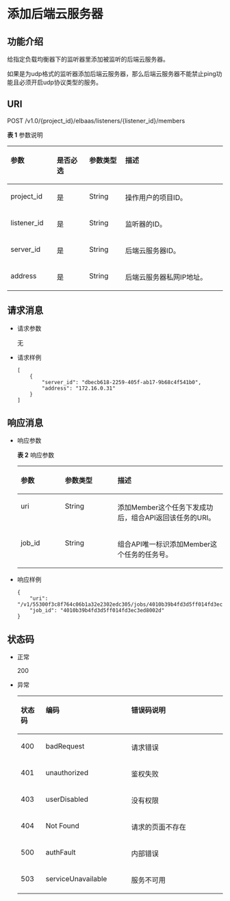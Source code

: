 # 添加后端云服务器<a name="zh-cn_topic_0096561517"></a>

## 功能介绍<a name="zh-cn_topic_0020100170_section27437792"></a>

给指定负载均衡器下的监听器里添加被监听的后端云服务器。

如果是为udp格式的监听器添加后端云服务器，那么后端云服务器不能禁止ping功能且必须开启udp协议类型的服务。

## URI<a name="zh-cn_topic_0020100170_section45613538"></a>

POST /v1.0/\{project\_id\}/elbaas/listeners/\{listener\_id\}/members

**表 1**  参数说明

<a name="zh-cn_topic_0020100170_table43741849"></a>
<table><thead align="left"><tr id="zh-cn_topic_0020100170_row37304191"><th class="cellrowborder" valign="top" width="21.43%" id="mcps1.2.5.1.1"><p id="zh-cn_topic_0020100170_p1740610"><a name="zh-cn_topic_0020100170_p1740610"></a><a name="zh-cn_topic_0020100170_p1740610"></a>参数</p>
</th>
<th class="cellrowborder" valign="top" width="15.040000000000001%" id="mcps1.2.5.1.2"><p id="zh-cn_topic_0020100170_p6771693"><a name="zh-cn_topic_0020100170_p6771693"></a><a name="zh-cn_topic_0020100170_p6771693"></a>是否必选</p>
</th>
<th class="cellrowborder" valign="top" width="16.73%" id="mcps1.2.5.1.3"><p id="zh-cn_topic_0020100170_p3486881217106"><a name="zh-cn_topic_0020100170_p3486881217106"></a><a name="zh-cn_topic_0020100170_p3486881217106"></a>参数类型</p>
</th>
<th class="cellrowborder" valign="top" width="46.800000000000004%" id="mcps1.2.5.1.4"><p id="zh-cn_topic_0020100170_p11636265"><a name="zh-cn_topic_0020100170_p11636265"></a><a name="zh-cn_topic_0020100170_p11636265"></a>描述</p>
</th>
</tr>
</thead>
<tbody><tr id="zh-cn_topic_0020100170_row3013405"><td class="cellrowborder" valign="top" width="21.43%" headers="mcps1.2.5.1.1 "><p id="zh-cn_topic_0020100170_p581271111018"><a name="zh-cn_topic_0020100170_p581271111018"></a><a name="zh-cn_topic_0020100170_p581271111018"></a>project_id</p>
</td>
<td class="cellrowborder" valign="top" width="15.040000000000001%" headers="mcps1.2.5.1.2 "><p id="zh-cn_topic_0020100170_p40949840"><a name="zh-cn_topic_0020100170_p40949840"></a><a name="zh-cn_topic_0020100170_p40949840"></a>是</p>
</td>
<td class="cellrowborder" valign="top" width="16.73%" headers="mcps1.2.5.1.3 "><p id="zh-cn_topic_0020100170_p580152017106"><a name="zh-cn_topic_0020100170_p580152017106"></a><a name="zh-cn_topic_0020100170_p580152017106"></a>String</p>
</td>
<td class="cellrowborder" valign="top" width="46.800000000000004%" headers="mcps1.2.5.1.4 "><p id="zh-cn_topic_0020100170_p28602718"><a name="zh-cn_topic_0020100170_p28602718"></a><a name="zh-cn_topic_0020100170_p28602718"></a>操作用户的项目ID。</p>
</td>
</tr>
<tr id="zh-cn_topic_0020100170_row56097870"><td class="cellrowborder" valign="top" width="21.43%" headers="mcps1.2.5.1.1 "><p id="zh-cn_topic_0020100170_p47633640"><a name="zh-cn_topic_0020100170_p47633640"></a><a name="zh-cn_topic_0020100170_p47633640"></a>listener_id</p>
</td>
<td class="cellrowborder" valign="top" width="15.040000000000001%" headers="mcps1.2.5.1.2 "><p id="zh-cn_topic_0020100170_p33119622"><a name="zh-cn_topic_0020100170_p33119622"></a><a name="zh-cn_topic_0020100170_p33119622"></a>是</p>
</td>
<td class="cellrowborder" valign="top" width="16.73%" headers="mcps1.2.5.1.3 "><p id="zh-cn_topic_0020100170_p16114117106"><a name="zh-cn_topic_0020100170_p16114117106"></a><a name="zh-cn_topic_0020100170_p16114117106"></a>String</p>
</td>
<td class="cellrowborder" valign="top" width="46.800000000000004%" headers="mcps1.2.5.1.4 "><p id="zh-cn_topic_0020100170_p65443729"><a name="zh-cn_topic_0020100170_p65443729"></a><a name="zh-cn_topic_0020100170_p65443729"></a>监听器的ID。</p>
</td>
</tr>
<tr id="zh-cn_topic_0020100170_row52122650"><td class="cellrowborder" valign="top" width="21.43%" headers="mcps1.2.5.1.1 "><p id="zh-cn_topic_0020100170_p61185139"><a name="zh-cn_topic_0020100170_p61185139"></a><a name="zh-cn_topic_0020100170_p61185139"></a>server_id</p>
</td>
<td class="cellrowborder" valign="top" width="15.040000000000001%" headers="mcps1.2.5.1.2 "><p id="zh-cn_topic_0020100170_p57049196"><a name="zh-cn_topic_0020100170_p57049196"></a><a name="zh-cn_topic_0020100170_p57049196"></a>是</p>
</td>
<td class="cellrowborder" valign="top" width="16.73%" headers="mcps1.2.5.1.3 "><p id="zh-cn_topic_0020100170_p1305248317106"><a name="zh-cn_topic_0020100170_p1305248317106"></a><a name="zh-cn_topic_0020100170_p1305248317106"></a>String</p>
</td>
<td class="cellrowborder" valign="top" width="46.800000000000004%" headers="mcps1.2.5.1.4 "><p id="zh-cn_topic_0020100170_p48477080"><a name="zh-cn_topic_0020100170_p48477080"></a><a name="zh-cn_topic_0020100170_p48477080"></a>后端云服务器ID。</p>
</td>
</tr>
<tr id="zh-cn_topic_0020100170_row33640543"><td class="cellrowborder" valign="top" width="21.43%" headers="mcps1.2.5.1.1 "><p id="zh-cn_topic_0020100170_p40529449"><a name="zh-cn_topic_0020100170_p40529449"></a><a name="zh-cn_topic_0020100170_p40529449"></a>address</p>
</td>
<td class="cellrowborder" valign="top" width="15.040000000000001%" headers="mcps1.2.5.1.2 "><p id="zh-cn_topic_0020100170_p61659956"><a name="zh-cn_topic_0020100170_p61659956"></a><a name="zh-cn_topic_0020100170_p61659956"></a>是</p>
</td>
<td class="cellrowborder" valign="top" width="16.73%" headers="mcps1.2.5.1.3 "><p id="zh-cn_topic_0020100170_p5061817717106"><a name="zh-cn_topic_0020100170_p5061817717106"></a><a name="zh-cn_topic_0020100170_p5061817717106"></a>String</p>
</td>
<td class="cellrowborder" valign="top" width="46.800000000000004%" headers="mcps1.2.5.1.4 "><p id="zh-cn_topic_0020100170_p54278376"><a name="zh-cn_topic_0020100170_p54278376"></a><a name="zh-cn_topic_0020100170_p54278376"></a>后端云服务器私网IP地址。</p>
</td>
</tr>
</tbody>
</table>

## 请求消息<a name="zh-cn_topic_0020100170_section7868661"></a>

-   请求参数

    无


-   请求样例

    ```
    [
        {
            "server_id": "dbecb618-2259-405f-ab17-9b68c4f541b0",
            "address": "172.16.0.31"
        }
    ]
    ```


## 响应消息<a name="zh-cn_topic_0020100170_section3709091"></a>

-   响应参数

    **表 2**  响应参数

    <a name="zh-cn_topic_0020100170_table5674616315485"></a>
    <table><thead align="left"><tr id="zh-cn_topic_0020100170_row5776705315485"><th class="cellrowborder" valign="top" width="21.490000000000002%" id="mcps1.2.4.1.1"><p id="zh-cn_topic_0020100170_p4861969415485"><a name="zh-cn_topic_0020100170_p4861969415485"></a><a name="zh-cn_topic_0020100170_p4861969415485"></a>参数</p>
    </th>
    <th class="cellrowborder" valign="top" width="25.619999999999997%" id="mcps1.2.4.1.2"><p id="zh-cn_topic_0020100170_p54243921194143"><a name="zh-cn_topic_0020100170_p54243921194143"></a><a name="zh-cn_topic_0020100170_p54243921194143"></a>参数类型</p>
    </th>
    <th class="cellrowborder" valign="top" width="52.89%" id="mcps1.2.4.1.3"><p id="zh-cn_topic_0020100170_p2538749515485"><a name="zh-cn_topic_0020100170_p2538749515485"></a><a name="zh-cn_topic_0020100170_p2538749515485"></a>描述</p>
    </th>
    </tr>
    </thead>
    <tbody><tr id="zh-cn_topic_0020100170_row4312123015485"><td class="cellrowborder" valign="top" width="21.490000000000002%" headers="mcps1.2.4.1.1 "><p id="zh-cn_topic_0020100170_p315877015485"><a name="zh-cn_topic_0020100170_p315877015485"></a><a name="zh-cn_topic_0020100170_p315877015485"></a>uri</p>
    </td>
    <td class="cellrowborder" valign="top" width="25.619999999999997%" headers="mcps1.2.4.1.2 "><p id="zh-cn_topic_0020100170_p3467534319420"><a name="zh-cn_topic_0020100170_p3467534319420"></a><a name="zh-cn_topic_0020100170_p3467534319420"></a>String</p>
    </td>
    <td class="cellrowborder" valign="top" width="52.89%" headers="mcps1.2.4.1.3 "><p id="zh-cn_topic_0020100170_p5516315115485"><a name="zh-cn_topic_0020100170_p5516315115485"></a><a name="zh-cn_topic_0020100170_p5516315115485"></a>添加Member这个任务下发成功后，组合API返回该任务的URI。</p>
    </td>
    </tr>
    <tr id="zh-cn_topic_0020100170_row2670631315485"><td class="cellrowborder" valign="top" width="21.490000000000002%" headers="mcps1.2.4.1.1 "><p id="zh-cn_topic_0020100170_p1572777215485"><a name="zh-cn_topic_0020100170_p1572777215485"></a><a name="zh-cn_topic_0020100170_p1572777215485"></a>job_id</p>
    </td>
    <td class="cellrowborder" valign="top" width="25.619999999999997%" headers="mcps1.2.4.1.2 "><p id="zh-cn_topic_0020100170_p4539238919420"><a name="zh-cn_topic_0020100170_p4539238919420"></a><a name="zh-cn_topic_0020100170_p4539238919420"></a>String</p>
    </td>
    <td class="cellrowborder" valign="top" width="52.89%" headers="mcps1.2.4.1.3 "><p id="zh-cn_topic_0020100170_p4358967415485"><a name="zh-cn_topic_0020100170_p4358967415485"></a><a name="zh-cn_topic_0020100170_p4358967415485"></a>组合API唯一标识添加Member这个任务的任务号。</p>
    </td>
    </tr>
    </tbody>
    </table>

-   响应样例

    ```
    {
        "uri": "/v1/55300f3c8f764c06b1a32e2302edc305/jobs/4010b39b4fd3d5ff014fd3ec3ed8002d",
        "job_id": "4010b39b4fd3d5ff014fd3ec3ed8002d"
    }
    ```


## 状态码<a name="zh-cn_topic_0020100170_section33381819"></a>

-   正常

    200

-   异常

    <a name="zh-cn_topic_0020100170_table61845484151557"></a>
    <table><thead align="left"><tr id="zh-cn_topic_0020100170_row50942692151557"><th class="cellrowborder" valign="top" width="12.13%" id="mcps1.1.4.1.1"><p id="zh-cn_topic_0020100170_p32717378151557"><a name="zh-cn_topic_0020100170_p32717378151557"></a><a name="zh-cn_topic_0020100170_p32717378151557"></a>状态码</p>
    </th>
    <th class="cellrowborder" valign="top" width="41.63%" id="mcps1.1.4.1.2"><p id="p1716210441164"><a name="p1716210441164"></a><a name="p1716210441164"></a>编码</p>
    </th>
    <th class="cellrowborder" valign="top" width="46.239999999999995%" id="mcps1.1.4.1.3"><p id="zh-cn_topic_0020100170_p32861965151557"><a name="zh-cn_topic_0020100170_p32861965151557"></a><a name="zh-cn_topic_0020100170_p32861965151557"></a>错误码说明</p>
    </th>
    </tr>
    </thead>
    <tbody><tr id="zh-cn_topic_0020100170_row44573484151557"><td class="cellrowborder" valign="top" width="12.13%" headers="mcps1.1.4.1.1 "><p id="zh-cn_topic_0020100170_p53682440151557"><a name="zh-cn_topic_0020100170_p53682440151557"></a><a name="zh-cn_topic_0020100170_p53682440151557"></a>400</p>
    </td>
    <td class="cellrowborder" valign="top" width="41.63%" headers="mcps1.1.4.1.2 "><p id="p5319115621611"><a name="p5319115621611"></a><a name="p5319115621611"></a>badRequest</p>
    </td>
    <td class="cellrowborder" valign="top" width="46.239999999999995%" headers="mcps1.1.4.1.3 "><p id="zh-cn_topic_0020100170_p53310344151557"><a name="zh-cn_topic_0020100170_p53310344151557"></a><a name="zh-cn_topic_0020100170_p53310344151557"></a>请求错误</p>
    </td>
    </tr>
    <tr id="zh-cn_topic_0020100170_row10031049151557"><td class="cellrowborder" valign="top" width="12.13%" headers="mcps1.1.4.1.1 "><p id="zh-cn_topic_0020100170_p7208635151557"><a name="zh-cn_topic_0020100170_p7208635151557"></a><a name="zh-cn_topic_0020100170_p7208635151557"></a>401</p>
    </td>
    <td class="cellrowborder" valign="top" width="41.63%" headers="mcps1.1.4.1.2 "><p id="p1431965661612"><a name="p1431965661612"></a><a name="p1431965661612"></a>unauthorized</p>
    </td>
    <td class="cellrowborder" valign="top" width="46.239999999999995%" headers="mcps1.1.4.1.3 "><p id="zh-cn_topic_0020100170_p47028549151557"><a name="zh-cn_topic_0020100170_p47028549151557"></a><a name="zh-cn_topic_0020100170_p47028549151557"></a>鉴权失败</p>
    </td>
    </tr>
    <tr id="zh-cn_topic_0020100170_row20603763151557"><td class="cellrowborder" valign="top" width="12.13%" headers="mcps1.1.4.1.1 "><p id="zh-cn_topic_0020100170_p58292117151557"><a name="zh-cn_topic_0020100170_p58292117151557"></a><a name="zh-cn_topic_0020100170_p58292117151557"></a>403</p>
    </td>
    <td class="cellrowborder" valign="top" width="41.63%" headers="mcps1.1.4.1.2 "><p id="p19319456111614"><a name="p19319456111614"></a><a name="p19319456111614"></a>userDisabled</p>
    </td>
    <td class="cellrowborder" valign="top" width="46.239999999999995%" headers="mcps1.1.4.1.3 "><p id="zh-cn_topic_0020100170_p24041060151557"><a name="zh-cn_topic_0020100170_p24041060151557"></a><a name="zh-cn_topic_0020100170_p24041060151557"></a>没有权限</p>
    </td>
    </tr>
    <tr id="zh-cn_topic_0020100170_row15042951151557"><td class="cellrowborder" valign="top" width="12.13%" headers="mcps1.1.4.1.1 "><p id="zh-cn_topic_0020100170_p10519556151557"><a name="zh-cn_topic_0020100170_p10519556151557"></a><a name="zh-cn_topic_0020100170_p10519556151557"></a>404</p>
    </td>
    <td class="cellrowborder" valign="top" width="41.63%" headers="mcps1.1.4.1.2 "><p id="p031916561161"><a name="p031916561161"></a><a name="p031916561161"></a>Not Found</p>
    </td>
    <td class="cellrowborder" valign="top" width="46.239999999999995%" headers="mcps1.1.4.1.3 "><p id="zh-cn_topic_0020100170_p46777697151557"><a name="zh-cn_topic_0020100170_p46777697151557"></a><a name="zh-cn_topic_0020100170_p46777697151557"></a>请求的页面不存在</p>
    </td>
    </tr>
    <tr id="zh-cn_topic_0020100170_row18346091151557"><td class="cellrowborder" valign="top" width="12.13%" headers="mcps1.1.4.1.1 "><p id="zh-cn_topic_0020100170_p9638396151557"><a name="zh-cn_topic_0020100170_p9638396151557"></a><a name="zh-cn_topic_0020100170_p9638396151557"></a>500</p>
    </td>
    <td class="cellrowborder" valign="top" width="41.63%" headers="mcps1.1.4.1.2 "><p id="p1631925611616"><a name="p1631925611616"></a><a name="p1631925611616"></a>authFault</p>
    </td>
    <td class="cellrowborder" valign="top" width="46.239999999999995%" headers="mcps1.1.4.1.3 "><p id="zh-cn_topic_0020100170_p42512577151557"><a name="zh-cn_topic_0020100170_p42512577151557"></a><a name="zh-cn_topic_0020100170_p42512577151557"></a>内部错误</p>
    </td>
    </tr>
    <tr id="zh-cn_topic_0020100170_row47068874151557"><td class="cellrowborder" valign="top" width="12.13%" headers="mcps1.1.4.1.1 "><p id="zh-cn_topic_0020100170_p54482489151557"><a name="zh-cn_topic_0020100170_p54482489151557"></a><a name="zh-cn_topic_0020100170_p54482489151557"></a>503</p>
    </td>
    <td class="cellrowborder" valign="top" width="41.63%" headers="mcps1.1.4.1.2 "><p id="p1531965691616"><a name="p1531965691616"></a><a name="p1531965691616"></a>serviceUnavailable</p>
    </td>
    <td class="cellrowborder" valign="top" width="46.239999999999995%" headers="mcps1.1.4.1.3 "><p id="zh-cn_topic_0020100170_p51005521151557"><a name="zh-cn_topic_0020100170_p51005521151557"></a><a name="zh-cn_topic_0020100170_p51005521151557"></a>服务不可用</p>
    </td>
    </tr>
    </tbody>
    </table>


